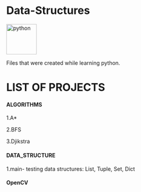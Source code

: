 # Data-Structures

<p align="left"> <a href="https://www.python.org" target="_blank"> <img src="https://upload.wikimedia.org/wikipedia/commons/c/c3/Python-logo-notext.svg" alt="python" width="80" height="80"/> </a>
  
Files that were created while learning python.

# LIST OF PROJECTS

#### ALGORITHMS

1.A*

2.BFS

3.Djikstra

#### DATA_STRUCTURE

1.main- testing data structures: List, Tuple, Set, Dict

#### OpenCV
